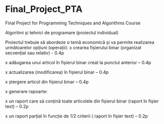 # Final_Project_PTA
Final Project for Programming Techniques and Algorithms Course

Algoritmi și tehnici de programare
(proiectul individual)

Proiectul trebuie să abordeze o temă economică și va permite realizarea următoarelor opțiuni
(operații):
  x crearea fișierului binar (organizat secvențial sau relativ) - 0.4p
  
  x adăugarea unui articol în fișierul binar creat la punctul anterior – 0.4p
  
  x actualizarea (modificarea) în fișierul binar – 0.4p
  
  x ștergere articol din fișierul binar – 0.4p
  
  x generare rapoarte:
  
  x un raport care să conțină toate articolele din fișierul binar (raport în fișier text) – 0.2p
  
  x un raport parțial în funcție de 1/2 criterii ( raport în fișier text) – 0.2p
